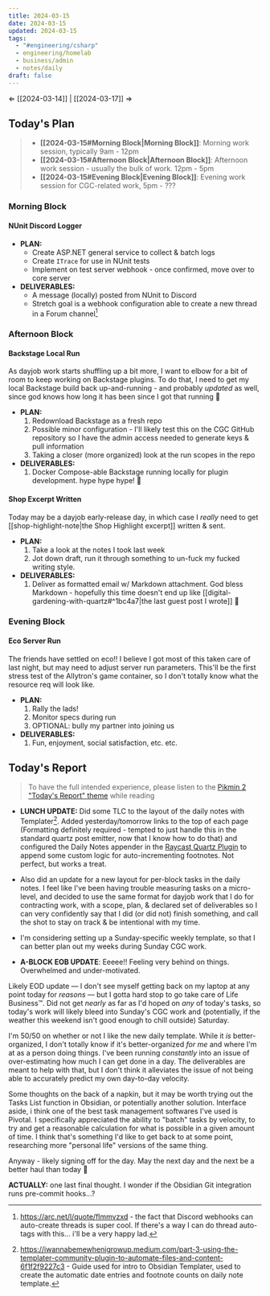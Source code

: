 ```yaml
---
title: 2024-03-15
date: 2024-03-15
updated: 2024-03-15
tags:
  - "#engineering/csharp"
  - engineering/homelab
  - business/admin
  - notes/daily
draft: false
---
```

⇐ [[2024-03-14]] |  [[2024-03-17]] ⇒

## Today's Plan

> - **[[2024-03-15#Morning Block|Morning Block]]**: Morning work session, typically 9am - 12pm
> - **[[2024-03-15#Afternoon Block|Afternoon Block]]**: Afternoon work session - usually the bulk of work. 12pm - 5pm
> - **[[2024-03-15#Evening Block|Evening Block]]**: Evening work session for CGC-related work, 5pm - ???

### Morning Block

#### NUnit Discord Logger

- **PLAN:** 
	- Create ASP.NET general service to collect & batch logs
	- Create `ITrace` for use in NUnit tests
	- Implement on test server webhook - once confirmed, move over to core server
- **DELIVERABLES:**
	- A message (locally) posted from NUnit to Discord
	- Stretch goal is a webhook configuration able to create a new thread in a Forum channel[^3]
### Afternoon Block

#### Backstage Local Run

As dayjob work starts shuffling up a bit more, I want to elbow for a bit of room to keep working on Backstage plugins. To do that, I need to get my local Backstage build back up-and-running - and probably *updated* as well, since god knows how long it has been since I got that running 😬

- **PLAN:** 
	1. Redownload Backstage as a fresh repo
	2. Possible minor configuration - I'll likely test this on the CGC GitHub repository so I have the admin access needed to generate keys & pull information
	3. Taking a closer (more organized) look at the run scopes in the repo
- **DELIVERABLES:** 
	1. Docker Compose-able Backstage running locally for plugin development. hype hype hype! 🎉

#### Shop Excerpt Written

Today may be a dayjob early-release day, in which case I *really* need to get [[shop-highlight-note|the Shop Highlight excerpt]] written & sent.

- **PLAN:** 
	1. Take a look at the notes I took last week
	2. Jot down draft, run it through something to un-fuck my fucked writing style.
- **DELIVERABLES:** 
	1. Deliver as formatted email w/ Markdown attachment. God bless Markdown - hopefully this time doesn't end up like [[digital-gardening-with-quartz#^1bc4a7|the last guest post I wrote]] 😬
	
### Evening Block

#### Eco Server Run

The friends have settled on eco!! I believe I got most of this taken care of last night, but may need to adjust server run parameters. This'll be the first stress test of the Allytron's game container, so I don't totally know what the resource req will look like.

- **PLAN:** 
	1. Rally the lads!
	2. Monitor specs during run
	3. OPTIONAL: bully my partner into joining us
- **DELIVERABLES:** 
	1. Fun, enjoyment, social satisfaction, etc. etc.

## Today's Report

> To have the full intended experience, please listen to the [Pikmin 2 "Today's Report" theme](https://www.youtube.com/watch?v=l1fCmKZnq3U&list=PLwyW5mbdZMGN8mGTqvDhsBs37SW4TkHcw&index=85) while reading

- **LUNCH UPDATE:** Did some TLC to the layout of the daily notes with Templater[^2]. Added yesterday/tomorrow links to the top of each page (Formatting definitely required - tempted to just handle this in the standard quartz post emitter, now that I know how to do that) and configured the Daily Notes appender in the [Raycast Quartz Plugin](https://raycast.com/KevinBatdorf/obsidian) to append some custom logic for auto-incrementing footnotes. Not perfect, but works a treat.
- Also did an update for a new layout for per-block tasks in the daily notes. I feel like I've been having trouble measuring tasks on a micro-level, and decided to use the same format for dayjob work that I do for contracting work, with a scope, plan, & declared set of deliverables so I can very confidently say that I did (or did not) finish something, and call the shot to stay on track & be intentional with my time.
- I'm considering setting up a Sunday-specific weekly template, so that I can better plan out my weeks during Sunday CGC work.

- **A-BLOCK EOB UPDATE**: Eeeee!! Feeling very behind on things. Overwhelmed and under-motivated.

Likely EOD update — I don't see myself getting back on my laptop at any point today for *reasons* — but I gotta hard stop to go take care of Life Business™. Did not get *nearly* as far as I'd hoped on *any* of today's tasks, so today's work will likely bleed into Sunday's CGC work and (potentially, if the weather this weekend isn't good enough to chill outside) Saturday.

I'm 50/50 on whether or not I like the new daily template. While it *is* better-organized, I don't totally know if it's better-organized *for me* and where I'm at as a person doing things. I've been running *constantly* into an issue of over-estimating how much I can get done in a day. The deliverables are meant to help with that, but I don't think it alleviates the issue of not being able to accurately predict my own day-to-day velocity.

Some thoughts on the back of a napkin, but it may be worth trying out the Tasks List function in Obsidian, or potentially another solution. Interface aside, i think one of the best task management softwares I've used is Pivotal. I specifically appreciated the ability to "batch" tasks by velocity, to try and get a reasonable calculation for what is possible in a given amount of time. I think that's something I'd like to get back to at some point, researching more "personal life" versions of the same thing.

Anyway - likely signing off for the day. May the next day and the next be a better haul than today 🙏

**ACTUALLY:** one last final thought. I wonder if the Obsidian Git integration runs pre-commit hooks...?

[^1]: [[caveat-lector|caveat lector]] — This is a daily note! I don't actively maintain any information in daily notes, so please be cautious in following any advice here.
[^2]: https://iwannabemewhenigrowup.medium.com/part-3-using-the-templater-community-plugin-to-automate-files-and-content-6f1f2f9227c3 - Guide used for intro to Obsidian Templater, used to create the automatic date entries and footnote counts on daily note template.
[^3]: https://arc.net/l/quote/flmmvzxd - the fact that Discord webhooks can auto-create threads is super cool. If there's a way I can do thread auto-tags with this... i'll be a very happy lad.
[^4]: https://www.urlencoder.org/ - the world runs on people who have made random web-hosted tools.
[^5]: https://notes.nicolevanderhoeven.com/How+to+publish+Obsidian+notes+with+Quartz+on+GitHub+Pages - a very good resource for Quartz static hosting. I like her writing style! Also it is a bit funny to me that this page about using Quartz is hosted on Obsidian Publish